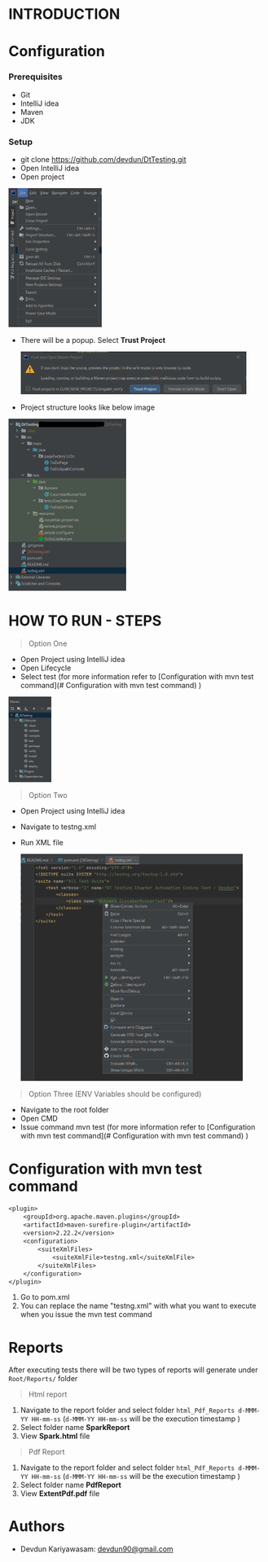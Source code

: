 # INTRODUCTION





# Configuration

### Prerequisites

- Git
- IntelliJ idea
- Maven
- JDK

### Setup

-  git clone https://github.com/devdun/DtTesting.git
- Open IntelliJ idea
- Open project

<img src="./img/fileopen.png" style="zoom:50%;" />



- There will be a popup. Select **Trust Project**

  <img src="./img/TrustProject.png" style="zoom:50%;" />

- Project structure looks like below image

<img src="./img/Project.png" style="zoom:50%;" />

# HOW TO RUN - STEPS 

>Option One

- Open Project using IntelliJ idea
- Open Lifecycle
- Select test (for more information refer to [Configuration with mvn test command](# Configuration with mvn test command) )

<img src="./img/maven_Life_Cycle.png" style="zoom:50%;" />



>Option Two

- Open Project using IntelliJ idea

- Navigate to testng.xml

- Run XML file

  <img src="./img/Run.png" style="zoom:50%;" />
  
  
  
  

>Option Three (ENV Variables should be configured)

- Navigate to the root folder
- Open CMD
- Issue command mvn test (for more information refer to [Configuration with mvn test command](# Configuration with mvn test command) )



# Configuration with mvn test command

```
<plugin>
    <groupId>org.apache.maven.plugins</groupId>
    <artifactId>maven-surefire-plugin</artifactId>
    <version>2.22.2</version>
    <configuration>
        <suiteXmlFiles>
            <suiteXmlFile>testng.xml</suiteXmlFile>
        </suiteXmlFiles>
    </configuration>
</plugin>
```

1. Go to pom.xml
2. You can replace the name "testng.xml" with what you want to execute when you issue the mvn test command 

# Reports



After executing tests there will be two types of reports will generate under `Root/Reports/` folder



> Html report

1. Navigate to the report folder and select folder `html_Pdf_Reports d-MMM-YY HH-mm-ss` (`d-MMM-YY HH-mm-ss` will be the execution timestamp )
2. Select folder name **SparkReport**
3. View **Spark.html** file



> Pdf Report

1. Navigate to the report folder and select folder `html_Pdf_Reports d-MMM-YY HH-mm-ss` (`d-MMM-YY HH-mm-ss` will be the execution timestamp )
2. Select folder name **PdfReport**
3. View **ExtentPdf.pdf** file



# Authors

- Devdun Kariyawasam: devdun90@gmail.com 